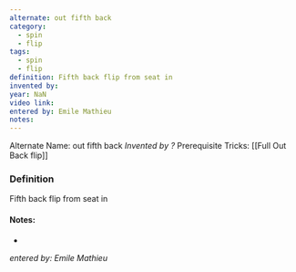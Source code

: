 ```yaml
---
alternate: out fifth back
category:
  - spin
  - flip
tags:
  - spin
  - flip
definition: Fifth back flip from seat in
invented by: 
year: NaN
video link: 
entered by: Emile Mathieu
notes: 
---
```

Alternate Name: out fifth back
*Invented by ?*
Prerequisite Tricks: [[Full Out Back flip]]

### Definition
Fifth back flip from seat in


#### Notes:
- 
*entered by: Emile Mathieu*
